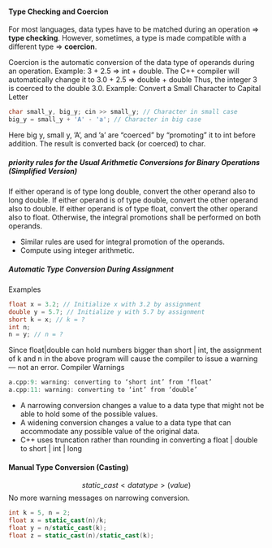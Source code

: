 #### Type Checking and Coercion 

For most languages, data types have to be matched during an operation ⇒ **type checking**. However, sometimes, a type is made compatible with a different type ⇒ **coercion**.

Coercion is the automatic conversion of the data type of operands during an operation. 
	Example: 3 + 2.5 ⇒ int + double.
	The C++ compiler will automatically change it to 3.0 + 2.5 ⇒ double + double 
Thus, the integer 3 is coerced to the double 3.0. 
Example: Convert a Small Character to Capital Letter 
```C++
char small_y, big_y; cin >> small_y; // Character in small case 
big_y = small_y + 'A' - 'a'; // Character in big case
```
 Here big y, small y, ’A’, and ’a’ are “coerced” by “promoting” it to int before addition. 
 The result is converted back (or coerced) to char.
 
##### priority rules for the Usual Arithmetic Conversions for Binary Operations (Simplified Version)
If either operand is of type long double, convert the other operand also to long double. 
If either operand is of type double, convert the other operand also to double.
If either operand is of type float, convert the other operand also to float. 
Otherwise, the integral promotions shall be performed on both operands. 
- Similar rules are used for integral promotion of the operands. 
- Compute using integer arithmetic.

##### Automatic Type Conversion During Assignment 
Examples 
```C++
float x = 3.2; // Initialize x with 3.2 by assignment 
double y = 5.7; // Initialize y with 5.7 by assignment 
short k = x; // k = ? 
int n;
n = y; // n = ? 
```
Since float|double can hold numbers bigger than short | int, the assignment of k and n in the above program will cause the compiler to issue a warning — not an error. 
Compiler Warnings 
```C++
a.cpp:9: warning: converting to ‘short int’ from ‘float’ 
a.cpp:11: warning: converting to ‘int’ from ‘double’
```
- A narrowing conversion changes a value to a data type that might not be able to hold some of the possible values. 
- A widening conversion changes a value to a data type that can accommodate any possible value of the original data.
- C++ uses truncation rather than rounding in converting a float | double to short | int | long
#### Manual Type Conversion (Casting)
$$static\_cast<datatype>(value)$$
No more warning messages on narrowing conversion. 
```C++
int k = 5, n = 2; 
float x = static_cast(n)/k; 
float y = n/static_cast(k);
float z = static_cast(n)/static_cast(k);
```

